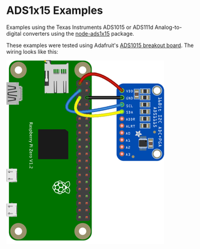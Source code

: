 # ADS1x15 Examples

Examples using the Texas Instruments ADS1015 or ADS111d Analog-to-digital converters using the [node-ads1x15](https://github.com/alphacharlie/node-ads1x15) package.

These examples were tested using Adafruit's [ADS1015 breakout board](https://learn.adafruit.com/adafruit-4-channel-adc-breakouts?view=all). The wiring looks like this:

![ADS1x15 and Raspbwrry Pi Zero](ADS1x15_bb2.png "ADS1x15 and Raspbwrry Pi Zero")

